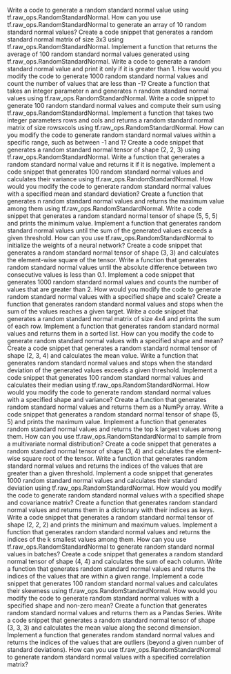 Write a code to generate a random standard normal value using tf.raw_ops.RandomStandardNormal.
How can you use tf.raw_ops.RandomStandardNormal to generate an array of 10 random standard normal values?
Create a code snippet that generates a random standard normal matrix of size 3x3 using tf.raw_ops.RandomStandardNormal.
Implement a function that returns the average of 100 random standard normal values generated using tf.raw_ops.RandomStandardNormal.
Write a code to generate a random standard normal value and print it only if it is greater than 1.
How would you modify the code to generate 1000 random standard normal values and count the number of values that are less than -1?
Create a function that takes an integer parameter n and generates n random standard normal values using tf.raw_ops.RandomStandardNormal.
Write a code snippet to generate 100 random standard normal values and compute their sum using tf.raw_ops.RandomStandardNormal.
Implement a function that takes two integer parameters rows and cols and returns a random standard normal matrix of size rowsxcols using tf.raw_ops.RandomStandardNormal.
How can you modify the code to generate random standard normal values within a specific range, such as between -1 and 1?
Create a code snippet that generates a random standard normal tensor of shape (2, 2, 3) using tf.raw_ops.RandomStandardNormal.
Write a function that generates a random standard normal value and returns it if it is negative.
Implement a code snippet that generates 100 random standard normal values and calculates their variance using tf.raw_ops.RandomStandardNormal.
How would you modify the code to generate random standard normal values with a specified mean and standard deviation?
Create a function that generates n random standard normal values and returns the maximum value among them using tf.raw_ops.RandomStandardNormal.
Write a code snippet that generates a random standard normal tensor of shape (5, 5, 5) and prints the minimum value.
Implement a function that generates random standard normal values until the sum of the generated values exceeds a given threshold.
How can you use tf.raw_ops.RandomStandardNormal to initialize the weights of a neural network?
Create a code snippet that generates a random standard normal tensor of shape (3, 3) and calculates the element-wise square of the tensor.
Write a function that generates random standard normal values until the absolute difference between two consecutive values is less than 0.1.
Implement a code snippet that generates 1000 random standard normal values and counts the number of values that are greater than 2.
How would you modify the code to generate random standard normal values with a specified shape and scale?
Create a function that generates random standard normal values and stops when the sum of the values reaches a given target.
Write a code snippet that generates a random standard normal matrix of size 4x4 and prints the sum of each row.
Implement a function that generates random standard normal values and returns them in a sorted list.
How can you modify the code to generate random standard normal values with a specified shape and mean?
Create a code snippet that generates a random standard normal tensor of shape (2, 3, 4) and calculates the mean value.
Write a function that generates random standard normal values and stops when the standard deviation of the generated values exceeds a given threshold.
Implement a code snippet that generates 100 random standard normal values and calculates their median using tf.raw_ops.RandomStandardNormal.
How would you modify the code to generate random standard normal values with a specified shape and variance?
Create a function that generates random standard normal values and returns them as a NumPy array.
Write a code snippet that generates a random standard normal tensor of shape (5, 5) and prints the maximum value.
Implement a function that generates random standard normal values and returns the top k largest values among them.
How can you use tf.raw_ops.RandomStandardNormal to sample from a multivariate normal distribution?
Create a code snippet that generates a random standard normal tensor of shape (3, 4) and calculates the element-wise square root of the tensor.
Write a function that generates random standard normal values and returns the indices of the values that are greater than a given threshold.
Implement a code snippet that generates 1000 random standard normal values and calculates their standard deviation using tf.raw_ops.RandomStandardNormal.
How would you modify the code to generate random standard normal values with a specified shape and covariance matrix?
Create a function that generates random standard normal values and returns them in a dictionary with their indices as keys.
Write a code snippet that generates a random standard normal tensor of shape (2, 2, 2) and prints the minimum and maximum values.
Implement a function that generates random standard normal values and returns the indices of the k smallest values among them.
How can you use tf.raw_ops.RandomStandardNormal to generate random standard normal values in batches?
Create a code snippet that generates a random standard normal tensor of shape (4, 4) and calculates the sum of each column.
Write a function that generates random standard normal values and returns the indices of the values that are within a given range.
Implement a code snippet that generates 100 random standard normal values and calculates their skewness using tf.raw_ops.RandomStandardNormal.
How would you modify the code to generate random standard normal values with a specified shape and non-zero mean?
Create a function that generates random standard normal values and returns them as a Pandas Series.
Write a code snippet that generates a random standard normal tensor of shape (3, 3, 3) and calculates the mean value along the second dimension.
Implement a function that generates random standard normal values and returns the indices of the values that are outliers (beyond a given number of standard deviations).
How can you use tf.raw_ops.RandomStandardNormal to generate random standard normal values with a specified correlation matrix?